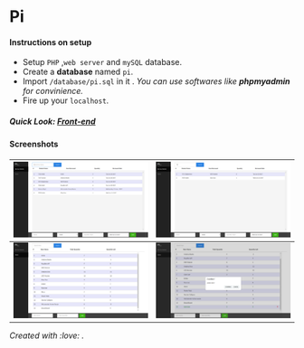 # Pi

#### Instructions on setup

- Setup `PHP` ,`web server` and `mySQL` database.
- Create a **database** named `pi`.
- Import `/database/pi.sql`  in it . *You can use softwares like **phpmyadmin** for convinience.*
- Fire up your `localhost`.

##### Quick Look: [Front-end](https://1be6-ankit.github.io/Pi/index.html)

#### Screenshots

| ![SS-1](assets/readme_img/SS-1.png) | ![SS-2](assets/readme_img/SS-2.png) |
| :---------------------------------: | :---------------------------------: |
| ![SS-4](assets/readme_img/SS-3.png) | ![SS-5](assets/readme_img/SS-4.png) |

*Created with ​:love:​ .*
